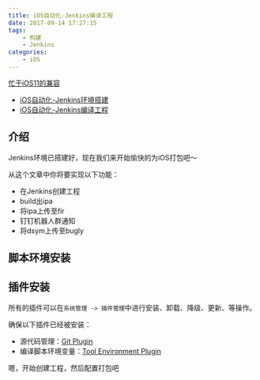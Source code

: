 ```yaml
---
title: iOS自动化-Jenkins编译工程
date: 2017-09-14 17:27:15
tags:
    - 构建
    - Jenkins
categories:
    - iOS
---
```


[忙于iOS11的兼容](../ios11-beta/)

- [iOS自动化-Jenkins环境搭建](../ios-automation-jenkins-configuration)
- [iOS自动化-Jenkins编译工程](../ios-automation-jenkins-build)

## 介绍

Jenkins环境已搭建好，现在我们来开始愉快的为iOS打包吧～

从这个文章中你将要实现以下功能：

- 在Jenkins创建工程
- build出ipa
- 将ipa上传至fir
- 钉钉机器人群通知
- 将dsym上传至bugly

<!--more-->

## 脚本环境安装

## 插件安装

所有的插件可以在`系统管理 -> 插件管理`中进行安装、卸载、降级、更新、等操作。

确保以下插件已经被安装：

- 源代码管理：[Git Plugin](https://wiki.jenkins.io/display/JENKINS/Git+Plugin)
- 编译脚本环境变量：[Tool Environment Plugin](http://wiki.hudson-ci.org/display/HUDSON/Tool+Environment+Plugin)

嗯，开始创建工程，然后配置打包吧

